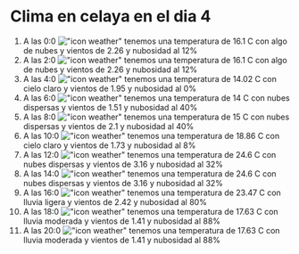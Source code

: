 # Clima en celaya en el dia 4

1. A las 0:0 !["icon weather"](http://openweathermap.org/img/w/02n.png) tenemos una temperatura de 16.1 C con algo de nubes y  vientos de 2.26 y nubosidad al 12%
1. A las 2:0 !["icon weather"](http://openweathermap.org/img/w/02n.png) tenemos una temperatura de 16.1 C con algo de nubes y  vientos de 2.26 y nubosidad al 12%
1. A las 4:0 !["icon weather"](http://openweathermap.org/img/w/01n.png) tenemos una temperatura de 14.02 C con cielo claro y  vientos de 1.95 y nubosidad al 0%
1. A las 6:0 !["icon weather"](http://openweathermap.org/img/w/03n.png) tenemos una temperatura de 14 C con nubes dispersas y  vientos de 1.51 y nubosidad al 40%
1. A las 8:0 !["icon weather"](http://openweathermap.org/img/w/03n.png) tenemos una temperatura de 15 C con nubes dispersas y  vientos de 2.1 y nubosidad al 40%
1. A las 10:0 !["icon weather"](http://openweathermap.org/img/w/02d.png) tenemos una temperatura de 18.86 C con cielo claro y  vientos de 1.73 y nubosidad al 8%
1. A las 12:0 !["icon weather"](http://openweathermap.org/img/w/03d.png) tenemos una temperatura de 24.6 C con nubes dispersas y  vientos de 3.16 y nubosidad al 32%
1. A las 14:0 !["icon weather"](http://openweathermap.org/img/w/03d.png) tenemos una temperatura de 24.6 C con nubes dispersas y  vientos de 3.16 y nubosidad al 32%
1. A las 16:0 !["icon weather"](http://openweathermap.org/img/w/10d.png) tenemos una temperatura de 23.47 C con lluvia ligera y  vientos de 2.42 y nubosidad al 80%
1. A las 18:0 !["icon weather"](http://openweathermap.org/img/w/10d.png) tenemos una temperatura de 17.63 C con lluvia moderada y  vientos de 1.41 y nubosidad al 88%
1. A las 20:0 !["icon weather"](http://openweathermap.org/img/w/10n.png) tenemos una temperatura de 17.63 C con lluvia moderada y  vientos de 1.41 y nubosidad al 88%
